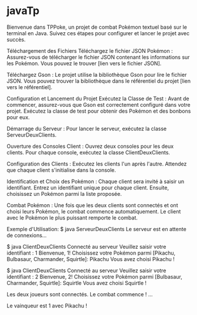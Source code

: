 # javaTp
Bienvenue dans TPPoke, un projet de combat Pokémon textuel basé sur le terminal en Java. Suivez ces étapes pour configurer et lancer le projet avec succès.

Téléchargement des Fichiers
Téléchargez le fichier JSON Pokémon : Assurez-vous de télécharger le fichier JSON contenant les informations sur les Pokémon. Vous pouvez le trouver [lien vers le fichier JSON].

Téléchargez Gson : Le projet utilise la bibliothèque Gson pour lire le fichier JSON. Vous pouvez trouver la bibliothèque dans le référentiel du projet [lien vers le référentiel].

Configuration et Lancement du Projet
Exécutez la Classe de Test : Avant de commencer, assurez-vous que Gson est correctement configuré dans votre projet. Exécutez la classe de test pour obtenir des Pokémon et des bonbons pour eux.

Démarrage du Serveur : Pour lancer le serveur, exécutez la classe ServeurDeuxClients.

Ouverture des Consoles Client : Ouvrez deux consoles pour les deux clients. Pour chaque console, exécutez la classe ClientDeuxClients.

Configuration des Clients : Exécutez les clients l'un après l'autre. Attendez que chaque client s'initialise dans la console.

Identification et Choix des Pokémon : Chaque client sera invité à saisir un identifiant. Entrez un identifiant unique pour chaque client. Ensuite, choisissez un Pokémon parmi la liste proposée.

Combat Pokémon : Une fois que les deux clients sont connectés et ont choisi leurs Pokémon, le combat commence automatiquement. Le client avec le Pokémon le plus puissant remporte le combat.

Exemple d'Utilisation:
$ java ServeurDeuxClients
Le serveur est en attente de connexions...

$ java ClientDeuxClients
Connecté au serveur
Veuillez saisir votre identifiant :
1
Bienvenue, 1!
Choisissez votre Pokémon parmi [Pikachu, Bulbasaur, Charmander, Squirtle]:
Pikachu
Vous avez choisi Pikachu !

$ java ClientDeuxClients
Connecté au serveur
Veuillez saisir votre identifiant :
2
Bienvenue, 2!
Choisissez votre Pokémon parmi [Bulbasaur, Charmander, Squirtle]:
Squirtle
Vous avez choisi Squirtle !

Les deux joueurs sont connectés. Le combat commence !
...

Le vainqueur est 1 avec Pikachu !
